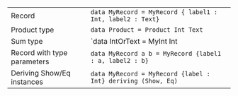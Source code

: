 |                      |                                                       |
| -------------------- | ----------------------------------------------------- |
| Record | `data MyRecord = MyRecord { label1 : Int, label2 : Text}` |
| Product type | `data Product = Product Int Text` |
| Sum type | `data IntOrText = MyInt Int | MyText Text` |
| Record with type parameters | `data MyRecord a b = MyRecord {label1 : a, label2 : b}` |
| Deriving Show/Eq instances | `data MyRecord = MyRecord {label : Int} deriving (Show, Eq)` |
